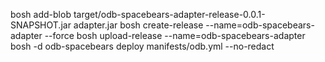 
bosh add-blob target/odb-spacebears-adapter-release-0.0.1-SNAPSHOT.jar adapter.jar
bosh create-release --name=odb-spacebears-adapter --force
bosh upload-release --name=odb-spacebears-adapter
bosh -d odb-spacebears deploy manifests/odb.yml --no-redact